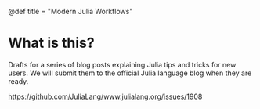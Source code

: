 @def title = "Modern Julia Workflows"

# What is this?

Drafts for a series of blog posts explaining Julia tips and tricks for new users.
We will submit them to the official Julia language blog when they are ready.

<https://github.com/JuliaLang/www.julialang.org/issues/1908>